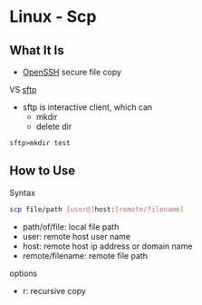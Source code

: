 # Linux - Scp

## What It Is

- [OpenSSH](linux-openssh.md) secure file copy

VS [sftp](linux-sftp.md)

- sftp is interactive client, which can
  - mkdir
  - delete dir

```
sftp>mkdir test
```

## How to Use

Syntax

```bash
scp file/path [user@]host:[remote/filename]
```

- path/of/file: local file path
- user: remote host user name
- host: remote host ip address or domain name
- remote/filename: remote file path

options

- r: recursive copy